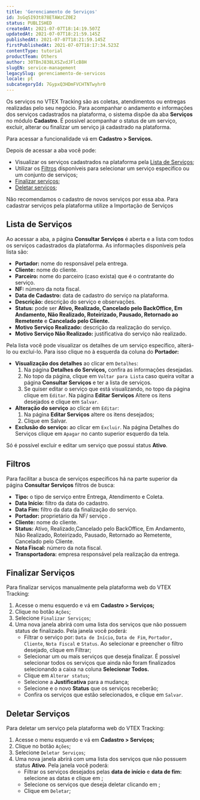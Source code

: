 ```yaml
---
title: 'Gerenciamento de Serviços'
id: 3sGqSI93t878ETAWzCZ0E2
status: PUBLISHED
createdAt: 2021-07-07T18:14:19.507Z
updatedAt: 2021-07-07T18:21:59.145Z
publishedAt: 2021-07-07T18:21:59.145Z
firstPublishedAt: 2021-07-07T18:17:34.523Z
contentType: tutorial
productTeam: Others
author: 30TBnJ838LXSZvdJFlcB8H
slugEN: service-management
legacySlug: gerenciamento-de-servicos
locale: pt
subcategoryId: 7GypxQ3HDmFVCHTNTwyhr0
---
```


Os serviços no VTEX Tracking são as coletas, atendimentos ou entregas realizadas pelo seu negócio. Para acompanhar o andamento e informações dos serviços cadastrados na plataforma, o sistema dispõe da aba **Serviços** no módulo **Cadastro**. É possível acompanhar o status de um serviço, excluir, alterar ou  finalizar um serviço já cadastrado na plataforma.

Para acessar a funcionalidade vá em **Cadastro > Serviços.**

Depois de acessar a aba você pode:

* Visualizar os serviços cadastrados na plataforma pela [Lista de Serviços](#lista-de-servicos);
* Utilizar os [Filtros](#filtros) disponíveis para selecionar um serviço específico ou um conjunto de serviços;
* [Finalizar serviços](#finalizar-servicos);
* [Deletar serviços](#deletar-servicos);

<div class="alert alert-info">
Não recomendamos o cadastro de novos serviços por essa aba.  Para cadastrar serviços pela plataforma utilize a Importação de Serviços
</div>

## Lista de Serviços

Ao acessar a aba, a página **Consultar Serviços** é  aberta e a lista com todos os serviços cadastrados da plataforma. As informações disponíveis pela lista são:

* **Portador:** nome do responsável pela entrega.
* **Cliente:** nome do cliente. 
* **Parceiro:** nome do parceiro (caso exista) que é o contratante do serviço.
* **NF:** número da nota fiscal.
* **Data de Cadastro:** data de cadastro do serviço na plataforma.
* **Descrição:** descrição do serviço e observações.
* **Status:** pode ser **Ativo, Realizado, Cancelado pelo BackOffice, Em Andamento, Não Realizado, Roteirizado, Pausado, Retornado ao Remetente** e **Cancelado pelo Cliente.**
* **Motivo Serviço Realizado:** descrição da realização do serviço.
* **Motivo Serviço Não Realizado:** justificativa do serviço não realizado.

Pela lista você pode visualizar os detalhes de um serviço específico, alterá-lo ou  excluí-lo. Para isso clique no   <i class="fas fa-ellipsis-v"></i>   à esquerda da coluna do **Portador:**

* **Visualização dos detalhes** ao clicar em `Detalhes`:
    1. Na página **Detalhes do Serviços,** confira as informações desejadas.
    2. No topo da página, clique em `Voltar para Lista` caso queira voltar a página **Consultar Serviços** e ter a lista de serviços. 
    3. Se quiser editar o serviço que está visualizando, no topo da página clique em `Editar`. Na página **Editar Serviços** Altere os itens desejados e clique em `Salvar`.
* **Alteração do serviço** ao clicar em `Editar`:
    1. Na página **Editar Serviços** altere os itens desejados;
    2. Clique em Salvar. 
* **Exclusão do serviço:** ao clicar em `Excluir`. Na página Detalhes do Serviços clique em `Apagar` no canto superior esquerdo da tela.

<div class="alert alert-warning"> 
Só é possível excluir e editar um serviço que possui status <b>Ativo</b>.
</div>

## Filtros

Para facilitar a busca de serviços específicos há na parte superior da página **Consultar Serviços** filtros de busca:

* **Tipo:** o tipo de serviço entre Entrega, Atendimento e Coleta.
* **Data Início:** filtro da data do cadastro.
* **Data Fim:** filtro da data da finalização do serviço.
* **Portador:** proprietário da NF/ serviço .
* **Cliente:** nome do cliente. 
* **Status:** Ativo, Realizado,Cancelado pelo BackOffice, Em Andamento, Não Realizado, Roteirizado, Pausado, Retornado ao Remetente, Cancelado pelo Cliente.
* **Nota Fiscal:** número da nota fiscal.
* **Transportadora:** empresa responsável pela realização da entrega.

## Finalizar Serviços

Para finalizar serviços manualmente pela plataforma web do VTEX Tracking:

1. Acesse o menu esquerdo e vá em **Cadastro > Serviços;**
2. Clique no botão `Ações`;
3. Selecione `Finalizar Serviços`;
4. Uma nova janela abrirá com uma lista dos serviços que não possuem status de finalizado. Pela janela você poderá:
    * Filtrar o serviço por: `Data de Início`, `Data de Fim`, `Portador, Cliente`, `Nota Fiscal` e `Status`. Ao selecionar e preencher o filtro desejado, clique em Filtrar;
    * Selecionar  <i class="far fa-check-square"></i>  um ou mais serviços que deseja finalizar. É possível selecionar todos os serviços que ainda não foram finalizados selecionando a caixa na coluna **Selecionar Todos.**
    * Clique em `Alterar status`;
    * Selecione a **Justificativa** para a mudança; 
    * Selecione e o novo **Status** que os serviços receberão;
    * Confira os serviços que estão selecionados, e clique em `Salvar`.

## Deletar Serviços

Para deletar um serviço pela plataforma web do VTEX Tracking:

1. Acesse o menu esquerdo e vá em **Cadastro > Serviços;**
2. Clique no botão `Ações`;
3. Selecione `Deletar Serviços`; 
4. Uma nova janela abrirá com uma lista dos serviços que não possuem status **Ativo**. Pela janela você poderá:
    * Filtrar os serviços desejados pelas **data de início** e **data de fim:** selecione as datas e clique em <i class="fas fa-search"></i>;
    * Selecione os serviços que deseja deletar clicando em <i class="far fa-check-square"></i>;
    * Clique em `Deletar`;
